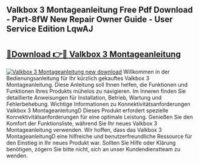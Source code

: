 ## Valkbox 3 Montageanleitung Free Pdf Download - Part-8fW New Repair Owner Guide - User Service Edition LqwAJ

# <h2><a href="http://df7doo6.blite.top/?on=Valkbox+3+Montageanleitung">🔗Download 👉🔴 Valkbox 3 Montageanleitung</a></h2>

[![Valkbox 3 Montageanleitung new download](https://i.imgur.com/lujVjoI.png)](http://df7doo6.blite.top/?on=Valkbox+3+Montageanleitung)
Willkommen in der Bedienungsanleitung für Ihr kürzlich gekauftes Valkbox 3 Montageanleitung. Diese Anleitung soll Ihnen helfen, die Funktionen und Funktionen Ihres Produkts mühelos zu navigieren. Im Inneren finden Sie detaillierte Anweisungen für Installation, Betrieb, Wartung und Fehlerbehebung. Wichtige Informationen zu Konnektivitätsanforderungen Valkbox 3 MontageanleitungD Dieses Produkt erfordert spezielle Konnektivitätsanforderungen für eine optimale Leistung. Genießen Sie den Komfort der Funktionsliste, während Sie Ihr neues Valkbox 3 Montageanleitung verwenden. Wir hoffen, dass das Valkbox 3 MontageanleitungD eine hilfreiche und benutzerfreundliche Ressource für den Einstieg in Ihr neues Produkt war. Sollten Sie Hilfe oder Klärung benötigen, zögern Sie bitte nicht, sich an unser Kundendienstteam zu wenden.
